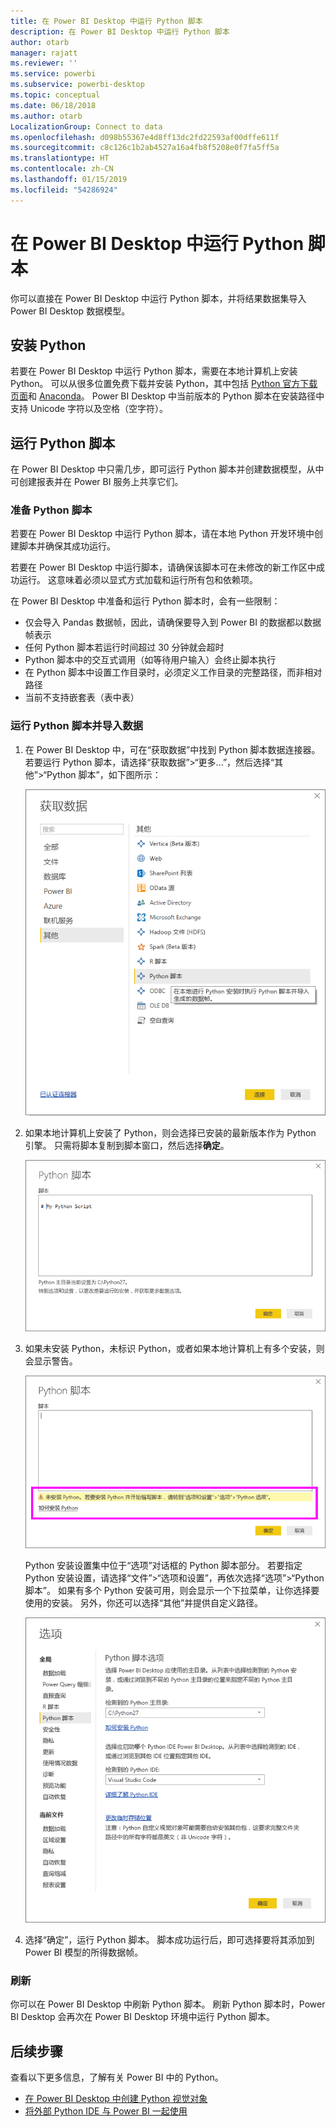 ```yaml
---
title: 在 Power BI Desktop 中运行 Python 脚本
description: 在 Power BI Desktop 中运行 Python 脚本
author: otarb
manager: rajatt
ms.reviewer: ''
ms.service: powerbi
ms.subservice: powerbi-desktop
ms.topic: conceptual
ms.date: 06/18/2018
ms.author: otarb
LocalizationGroup: Connect to data
ms.openlocfilehash: d098b55367e4d8ff13dc2fd22593af00dffe611f
ms.sourcegitcommit: c8c126c1b2ab4527a16a4fb8f5208e0f7fa5ff5a
ms.translationtype: HT
ms.contentlocale: zh-CN
ms.lasthandoff: 01/15/2019
ms.locfileid: "54286924"
---
```

# <a name="run-python-scripts-in-power-bi-desktop"></a>在 Power BI Desktop 中运行 Python 脚本
你可以直接在 Power BI Desktop 中运行 Python 脚本，并将结果数据集导入 Power BI Desktop 数据模型。

## <a name="install-python"></a>安装 Python
若要在 Power BI Desktop 中运行 Python 脚本，需要在本地计算机上安装 Python。 可以从很多位置免费下载并安装 Python，其中包括 [Python 官方下载页面](https://www.python.org/)和 [Anaconda](https://anaconda.org/anaconda/python/)。 Power BI Desktop 中当前版本的 Python 脚本在安装路径中支持 Unicode 字符以及空格（空字符）。

## <a name="run-python-scripts"></a>运行 Python 脚本
在 Power BI Desktop 中只需几步，即可运行 Python 脚本并创建数据模型，从中可创建报表并在 Power BI 服务上共享它们。

### <a name="prepare-a-python-script"></a>准备 Python 脚本
若要在 Power BI Desktop 中运行 Python 脚本，请在本地 Python 开发环境中创建脚本并确保其成功运行。

若要在 Power BI Desktop 中运行脚本，请确保该脚本可在未修改的新工作区中成功运行。 这意味着必须以显式方式加载和运行所有包和依赖项。

在 Power BI Desktop 中准备和运行 Python 脚本时，会有一些限制：

* 仅会导入 Pandas 数据帧，因此，请确保要导入到 Power BI 的数据都以数据帧表示
* 任何 Python 脚本若运行时间超过 30 分钟就会超时
* Python 脚本中的交互式调用（如等待用户输入）会终止脚本执行
* 在 Python 脚本中设置工作目录时，必须定义工作目录的完整路径，而非相对路径
* 当前不支持嵌套表（表中表） 

### <a name="run-your-python-script-and-import-data"></a>运行 Python 脚本并导入数据
1. 在 Power BI Desktop 中，可在“获取数据”中找到 Python 脚本数据连接器。 若要运行 Python 脚本，请选择“获取数据”&gt;“更多...”，然后选择“其他”&gt;“Python 脚本”，如下图所示：
   
   ![](media/desktop-python-scripts/python-scripts-1.png)
2. 如果本地计算机上安装了 Python，则会选择已安装的最新版本作为 Python 引擎。 只需将脚本复制到脚本窗口，然后选择**确定**。
   
   ![](media/desktop-python-scripts/python-scripts-2.png)
3. 如果未安装 Python，未标识 Python，或者如果本地计算机上有多个安装，则会显示警告。
   
   ![](media/desktop-python-scripts/python-scripts-3.png)
   
   Python 安装设置集中位于“选项”对话框的 Python 脚本部分。 若要指定 Python 安装设置，请选择“文件”>“选项和设置”，再依次选择“选项”>“Python 脚本”。 如果有多个 Python 安装可用，则会显示一个下拉菜单，让你选择要使用的安装。 另外，你还可以选择“其他”并提供自定义路径。
   
   ![](media/desktop-python-scripts/python-scripts-4.png)
4. 选择“确定”，运行 Python 脚本。 脚本成功运行后，即可选择要将其添加到 Power BI 模型的所得数据帧。

### <a name="refresh"></a>刷新
你可以在 Power BI Desktop 中刷新 Python 脚本。 刷新 Python 脚本时，Power BI Desktop 会再次在 Power BI Desktop 环境中运行 Python 脚本。

## <a name="next-steps"></a>后续步骤
查看以下更多信息，了解有关 Power BI 中的 Python。

* [在 Power BI Desktop 中创建 Python 视觉对象](desktop-python-visuals.md)
* [将外部 Python IDE 与 Power BI 一起使用](desktop-python-ide.md)